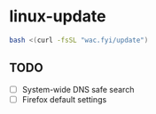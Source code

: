 # linux-update

```bash
bash <(curl -fsSL "wac.fyi/update")
```

## TODO

- [ ] System-wide DNS safe search
- [ ] Firefox default settings
